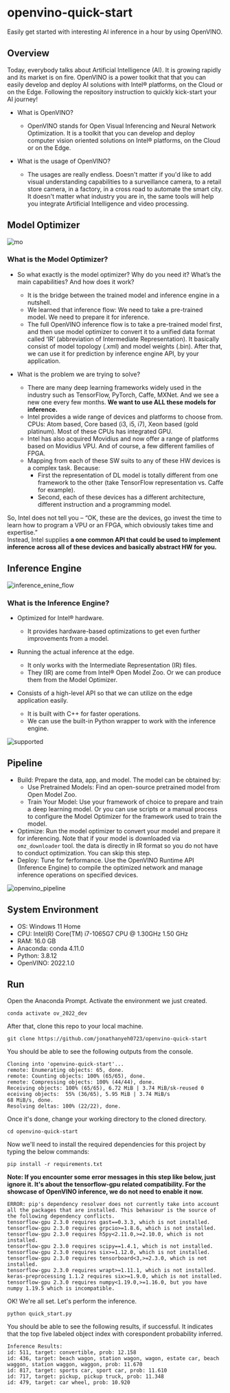# openvino-quick-start
Easily get started with interesting AI inference in a hour by using OpenVINO.

## Overview
Today, everybody talks about Artificial Intelligence (AI). It is growing rapidly and its market is on fire.  OpenVINO is a power toolkit that that you can easily develop and deploy AI solutions with Intel® platforms, on the Cloud or on the Edge.  Following the repository instruction to quickly kick-start your AI journey!

- What is OpenVINO?

  - OpenVINO stands for Open Visual Inferencing and Neural Network Optimization. It is a toolkit that you can develop and deploy computer vision oriented solutions on Intel® platforms, on the Cloud or on the Edge.
  
- What is the usage of OpenVINO?

  - The usages are really endless. Doesn't matter if you'd like to add visual understanding capabilities to a surveillance camera, to a retail store camera, in a factory, in a cross road to automate the smart city. It doesn't matter what industry you are in, the same tools will help you integrate Artificial Intelligence and video processing.

## Model Optimizer

![mo](./resources/mo.jpg)

### What is the Model Optimizer?

- So what exactly is the model optimizer? Why do you need it? What’s the main capabilities? And how does it work?
  - It is the bridge between the trained model and inference engine in a nutshell.
  - We learned that inference flow: We need to take a pre-trained model. We need to prepare it for inference.
  - The full OpenVINO inference flow is to take a pre-trained model first, and then use model optimizer to convert it to a unified data format called ‘IR’ (abbreviation of Intermediate Representation). It basically consist of model topology (.xml) and model weights (.bin). After that, we can use it for prediction by inference engine API, by your application.

- What is the problem we are trying to solve?
  - There are many deep learning frameworks widely used in the industry such as TensorFlow, PyTorch, Caffe, MXNet. And we see a new one every few months. **We want to use ALL these models for inference.**
  - Intel provides a wide range of devices and platforms to choose from. CPUs: Atom based, Core based (i3, i5, i7), Xeon based (gold platinum). Most of these CPUs has integrated GPU.
  - Intel has also acquired Movidius and now offer a range of platforms based on Movidius VPU. And of course, a few different families of FPGA.
  - Mapping from each of these SW suits to any of these HW devices is a complex task. Because:
    - First the representation of DL model is totally different from one framework to the other (take TensorFlow representation vs. Caffe for example).
    - Second, each of these devices has a different architecture, different instruction and a programming model.

So, Intel does not tell you – “OK, these are the devices, go invest the time to learn how to program a VPU or an FPGA, which obviously takes time and expertise.”<br>
Instead, Intel supplies **a one common API that could be used to implement inference across all of these devices and basically abstract HW for you.**

## Inference Engine

![inference_enine_flow](./resources/inference_flow.jpg)

### What is the Inference Engine?

- Optimized for Intel® hardware.
  - It provides hardware-based optimizations to get even further improvements from a model.
  
- Running the actual inference at the edge.
  - It only works with the Intermediate Representation (IR) files.
  - They (IR) are come from Intel® Open Model Zoo. Or we can produce them from the Model Optimizer.

- Consists of a high-level API so that we can utilize on the edge application easily.
  - It is built with C++ for faster operations.
  - We can use the built-in Python wrapper to work with the inference engine.

![supported](./resources/support_os_hw.jpg)

## Pipeline

- Build: Prepare the data, app, and model. The model can be obtained by:
  - Use Pretrained Models: Find an open-source pretrained model from Open Model Zoo.
  - Train Your Model: Use your framework of choice to prepare and train a deep learning model. Or you can use scripts or a manual process to configure the Model Optimizer for the framework used to train the model.
 - Optimize: Run the model optimizer to convert your model and prepare it for inferencing. Note that if your model is downloaded via `omz_downloader` tool. the data is directly in IR format so you do not have to conduct optimization. You can skip this step.
 - Deploy: Tune for ferformance. Use the OpenVINO Runtime API (Inference Engine) to compile the optimized network and manage inference operations on specified devices.
 
![openvino_pipeline](./resources/ov_pipeline.jpg)

## System Environment

- OS: Windows 11 Home
- CPU: Intel(R) Core(TM) i7-1065G7 CPU @ 1.30GHz   1.50 GHz
- RAM: 16.0 GB
- Anaconda: conda 4.11.0
- Python: 3.8.12
- OpenVINO: 2022.1.0

## Run

Open the Anaconda Prompt. Activate the environment we just created.<br>
```
conda activate ov_2022_dev
```

After that, clone this repo to your local machine.<br>
```
git clone https://github.com/jonathanyeh0723/openvino-quick-start
```

You should be able to see the following outputs from the console.<br>
```
Cloning into 'openvino-quick-start'...
remote: Enumerating objects: 65, done.
remote: Counting objects: 100% (65/65), done.
remote: Compressing objects: 100% (44/44), done.
Receiving objects: 100% (65/65), 6.72 MiB | 3.74 MiB/sk-reused 0 eceiving objects:  55% (36/65), 5.95 MiB | 3.74 MiB/s
68 MiB/s, done.
Resolving deltas: 100% (22/22), done.
```

Once it's done, change your working directory to the cloned directory.<br>
```
cd openvino-quick-start
```

Now we'll need to install the required dependencies for this project by typing the below commands:<br>
```
pip install -r requirements.txt
```

**Note: If you encounter some error messages in this step like below, just ignore it. It's about the tensorflow-gpu related compatibility. For the showcase of OpenVINO inference, we do not need to enable it now.**
```
ERROR: pip's dependency resolver does not currently take into account all the packages that are installed. This behaviour is the source of the following dependency conflicts.
tensorflow-gpu 2.3.0 requires gast==0.3.3, which is not installed.
tensorflow-gpu 2.3.0 requires grpcio>=1.8.6, which is not installed.
tensorflow-gpu 2.3.0 requires h5py<2.11.0,>=2.10.0, which is not installed.
tensorflow-gpu 2.3.0 requires scipy==1.4.1, which is not installed.
tensorflow-gpu 2.3.0 requires six>=1.12.0, which is not installed.
tensorflow-gpu 2.3.0 requires tensorboard<3,>=2.3.0, which is not installed.
tensorflow-gpu 2.3.0 requires wrapt>=1.11.1, which is not installed.
keras-preprocessing 1.1.2 requires six>=1.9.0, which is not installed.
tensorflow-gpu 2.3.0 requires numpy<1.19.0,>=1.16.0, but you have numpy 1.19.5 which is incompatible.
```

OK! We're all set. Let's perform the inference.<br>
```
python quick_start.py
```

You should be able to see the following results, if successful. It indicates that the top five labeled object index with corespondent probability inferred.<br>
```
Inference Results:
id: 511, target: convertible, prob: 12.158
id: 436, target: beach wagon, station wagon, wagon, estate car, beach waggon, station waggon, waggon, prob: 11.670
id: 817, target: sports car, sport car, prob: 11.610
id: 717, target: pickup, pickup truck, prob: 11.348
id: 479, target: car wheel, prob: 10.920
```
